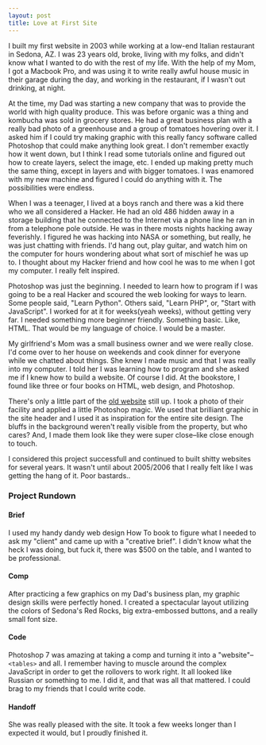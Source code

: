 ```yaml
---
layout: post
title: Love at First Site
---
```


I built my first website in 2003 while working at a low-end Italian restaurant in Sedona, AZ. I was 23 years old, broke, living with my folks, and didn't know what I wanted to do with the rest of my life. With the help of my Mom, I got a Macbook Pro, and was using it to write really awful house music in their garage during the day, and working in the restaurant, if I wasn't out drinking, at night.

At the time, my Dad was starting a new company that was to provide the world with high quality produce. This was before organic was a thing and kombucha was sold in grocery stores. He had a great business plan with a really bad photo of a greenhouse and a group of tomatoes hovering over it. I asked him if I could try making graphic with this really fancy software called Photoshop that could make anything look great. I don't remember exactly how it went down, but I think I read some tutorials online and figured out how to create layers, select the image, etc. I ended up making pretty much the same thing, except in layers and with bigger tomatoes. I was enamored with my new machine and figured I could do anything with it. The possibilities were endless.

When I was a teenager, I lived at a boys ranch and there was a kid there who we all considered a Hacker. He had an old 486 hidden away in a storage building that he connected to the Internet via a phone line he ran in from a telephone pole outside. He was in there mosts nights hacking away feverishly. I figured he was hacking into NASA or something, but really, he was just chatting with friends. I'd hang out, play guitar, and watch him on the computer for hours wondering about what sort of mischief he was up to. I thought about my Hacker friend and how cool he was to me when I got my computer. I really felt inspired.

Photoshop was just the beginning. I needed to learn how to program if I was going to be a real Hacker and scoured the web looking for ways to learn. Some people said, "Learn Python". Others said, "Learn PHP", or, "Start with JavaScript". I worked for at it for weeks(yeah weeks), without getting very far. I needed something more beginner friendly. Something basic. Like, HTML. That would be my language of choice. I would be a master.

My girlfriend's Mom was a small business owner and we were really close. I'd come over to her house on weekends and cook dinner for everyone while we chatted about things. She knew I made music and that I was really into my computer. I told her I was learning how to program and she asked me if I knew how to build a website. Of course I did. At the bookstore, I found like three or four books on HTML, web design, and Photoshop.

There's only a little part of the [old website](http://www.sedonaofficerentals.com/sedona-mini-storage-facilities.html) still up. I took a photo of their facility and applied a little Photoshop magic. We used that brilliant graphic in the site header and I used it as inspiration for the entire site design. The bluffs in the background weren't really visible from the property, but who cares? And, I made them look like they were super close–like close enough to touch.

I considered this project successfull and continued to built shitty websites for several years. It wasn't until about 2005/2006 that I really felt like I was getting the hang of it. Poor bastards..

### Project Rundown

#### Brief
I used my handy dandy web design How To book to figure what I needed to ask my "client" and came up with a "creative brief". I didn't know what the heck I was doing, but fuck it, there was $500 on the table, and I wanted to be professional.

#### Comp
After practicing a few graphics on my Dad's business plan, my graphic design skills were perfectly honed. I created a spectacular layout utilizing the colors of Sedona's Red Rocks, big extra-embossed buttons, and a really small font size.

#### Code
Photoshop 7 was amazing at taking a comp and turning it into a "website"–`<tables>` and all. I remember having to muscle around the complex JavaScript in order to get the rollovers to work right. It all looked like Russian or something to me. I did it, and that was all that mattered. I could brag to my friends that I could write code.

#### Handoff
She was really pleased with the site. It took a few weeks longer than I expected it would, but I proudly finished it.
